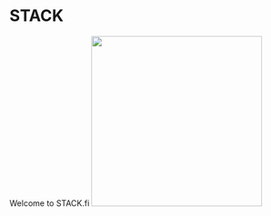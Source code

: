 # STACK

Welcome to STACK.fi
<img src="https://octodex.github.com/images/jetpacktocat.png"
height="300">
